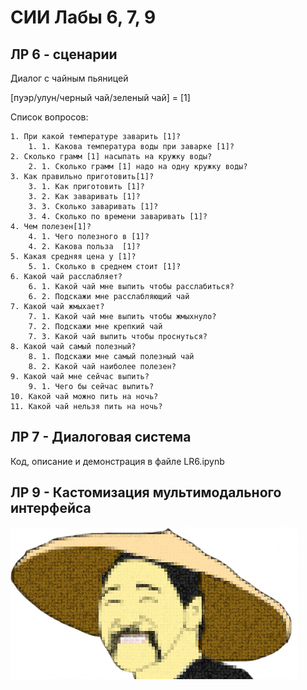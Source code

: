# СИИ Лабы 6, 7, 9

## ЛР 6 - сценарии
Диалог с чайным пьяницей

[пуэр/улун/черный чай/зеленый чай] = [1]

Список вопросов:

	1. При какой температуре заварить [1]?
		1. 1. Какова температура воды при заварке [1]?
	2. Сколько грамм [1] насыпать на кружку воды?
		2. 1. Сколько грамм [1] надо на одну кружку воды?
	3. Как правильно приготовить[1]?
		3. 1. Как приготовить [1]?
		3. 2. Как заваривать [1]?
		3. 3. Сколько заваривать [1]?
		3. 4. Сколько по времени заваривать [1]?
	4. Чем полезен[1]?
		4. 1. Чего полезного в [1]?
		4. 2. Какова польза  [1]?
	5. Какая средняя цена у [1]?
		5. 1. Сколько в среднем стоит [1]?
	6. Какой чай расслабляет?
		6. 1. Какой чай мне выпить чтобы расслабиться?
		6. 2. Подскажи мне расслабляющий чай
	7. Какой чай жмыхает?
		7. 1. Какой чай мне выпить чтобы жмыхнуло?
		7. 2. Подскажи мне крепкий чай
		7. 3. Какой чай выпить чтобы проснуться?
	8. Какой чай самый полезный?
		8. 1. Подскажи мне самый полезный чай
		8. 2. Какой чай наиболее полезен?
	9. Какой чай мне сейчас выпить?
		9. 1. Чего бы сейчас выпить?
	10. Какой чай можно пить на ночь?
	11. Какой чай нельзя пить на ночь?
  
  ## ЛР 7 - Диалоговая система
  Код, описание и демонстрация в файле LR6.ipynb
  
  ## ЛР 9 - Кастомизация мультимодального интерфейса
  ![Image alt](https://github.com/priest9494/sii-lr6-9/blob/master/teaman.jpg)

